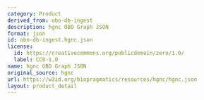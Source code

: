```yaml
---
category: Product
derived_from: obo-db-ingest
description: hgnc OBO Graph JSON
format: json
id: obo-db-ingest.hgnc.json
license:
  id: https://creativecommons.org/publicdomain/zero/1.0/
  label: CC0-1.0
name: hgnc OBO Graph JSON
original_source: hgnc
url: https://w3id.org/biopragmatics/resources/hgnc/hgnc.json
layout: product_detail
---
```

